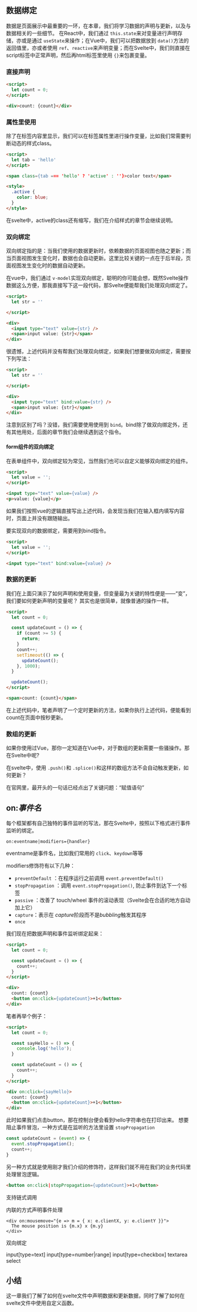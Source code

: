 ## 数据绑定

数据是页面展示中最重要的一环，在本章，我们将学习数据的声明与更新，以及与数据相关的一些细节。
在React中，我们通过 `this.state`来对变量进行声明存储，亦或是通过 `useState`来操作；在Vue中，我们可以把数据放到 `data()`方法的返回值里，亦或者使用 `ref`、`reactive`来声明变量；而在Svelte中，我们则直接在script标签中正常声明，然后再html标签里使用 `{}`来包裹变量。

### 直接声明

```html
<script>
  let count = 0;
</script>

<div>count: {count}</div>
```

### 属性里使用

除了在标签内容里显示，我们可以在标签属性里进行操作变量，比如我们常需要判断动态的样式class。

```html
<script>
  let tab = 'hello'
</script>

<span class={tab === 'hello' ? 'active' : ''}>color text</span>

<style>
  .active {
    color: blue;
  }
</style>
```

在svelte中，active的class还有缩写，我们在介绍样式的章节会继续说明。

### 双向绑定
双向绑定指的是：当我们使用的数据更新时，依赖数据的页面视图也随之更新；而当页面视图发生变化时，数据也会自动更新。这里比较关键的一点在于后半段，页面视图发生变化时的数据自动更新。

在vue中，我们通过 `v-model`实现双向绑定，聪明的你可能会想，既然Svelte操作数据这么方便，那我直接写下这一段代码，那Svelte便能帮我们处理双向绑定了。

```html
<script>
  let str = ''

</script>

<div>
  <input type="text" value={str} />
  <span>input value: {str}</span>
</div>
```

很遗憾，上述代码并没有帮我们处理双向绑定，如果我们想要做双向绑定，需要按下列写法：

```html
<script>
  let str = ''

</script>

<div>
  <input type="text" bind:value={str} />
  <span>input value: {str}</span>
</div>
```

注意到区别了吗？没错，我们需要使用使用到 `bind`。bind除了做双向绑定外，还有其他用处，后面的章节我们会继续遇到这个指令。

#### form组件的双向绑定
在表单组件中，双向绑定较为常见，当然我们也可以自定义能够双向绑定的组件。

```html
<script>
  let value = '';
</script>

<input type="text" value={value} />
<p>value: {value}</p>
```

如果我们按照vue的逻辑直接写出上述代码，会发现当我们在输入框内填写内容时，页面上并没有跟随输出。

要实现双向的数据绑定，需要用到bind指令。
```html
<script>
  let value = '';
</script>

<input type="text" bind:value={value} />
```

### 数据的更新

我们在上面只演示了如何声明和使用变量，但变量最为关键的特性便是——“变”，我们要如何更新声明的变量呢？
其实也是很简单，就像普通的操作一样。

```html
<script>
  let count = 0;

  const updateCount = () => {
    if (count >= 5) {
      return;
    }
    count++;
    setTimeout(() => {
      updateCount();
    }, 1000);
  }

  updateCount();
</script>

<span>count: {count}</span>
```

在上述代码中，笔者声明了一个定时更新的方法，如果你执行上述代码，便能看到count在页面中按秒更新。

### 数组的更新

如果你使用过Vue，那你一定知道在Vue中，对于数组的更新需要一些骚操作。那在Svelte中呢?

在svelte中，使用 `.push()`和 `.splice()`和这样的数组方法不会自动触发更新，如何更新？

在官网里，最开头的一句话已经点出了关键问题：“赋值语句”

## on:*事件名*

每个框架都有自己独特的事件监听的写法，那在Svelte中，按照以下格式进行事件监听的绑定。

```
on:eventname|modifiers={handler}
```

eventname是事件名，比如我们常用的 `click`、`keydown`等等

modifiers修饰符有以下几种：

* `preventDefault` ：在程序运行之前调用 `event.preventDefault()`
* `stopPropagation` ：调用 `event.stopPropagation()`, 防止事件到达下一个标签
* `passive` ：改善了 touch/wheel 事件的滚动表现（Svelte会在合适的地方自动加上它）
* `capture`：表示在 *capture*阶段而不是*bubbling*触发其程序
* `once`

我们现在把数据声明和事件监听绑定起来：

```html
<script>
  let count = 0;

  const updateCount = () => {
    count++;
  }
</script>

<div>
  count: {count}
  <button on:click={updateCount}>+1</button>
</div>
```

笔者再举个例子：

```html
<script>
  let count = 0;

  const sayHello = () => {
    console.log('hello');
  }

  const updateCount = () => {
    count++;
  }
</script>

<div on:click={sayHello}>
  count: {count}
  <button on:click={updateCount}>+1</button>
</div>
```

此时如果我们点击button，那在控制台便会看到hello字符串也在打印出来。
想要阻止事件冒泡，一种方式是在监听的方法里设置 `stopPropagation`

```javascript
const updateCount = (event) => {
  event.stopPropagation();
  count++;
}
```

另一种方式就是使用刚才我们介绍的修饰符，这样我们就不用在我们的业务代码里处理冒泡逻辑。

```html
<button on:click|stopPropagation={updateCount}>+1</button>
```

支持链式调用

内联的方式声明事件处理

```
<div on:mousemove="{e => m = { x: e.clientX, y: e.clientY }}">
  The mouse position is {m.x} x {m.y}
</div>
```

双向绑定

input[type=text]
input[type=number|range]
input[type=checkbox]
textarea
select

## 小结

这一章我们了解了如何在svelte文件中声明数据和更新数据，同时了解了如何在svelte文件中使用自定义函数。
